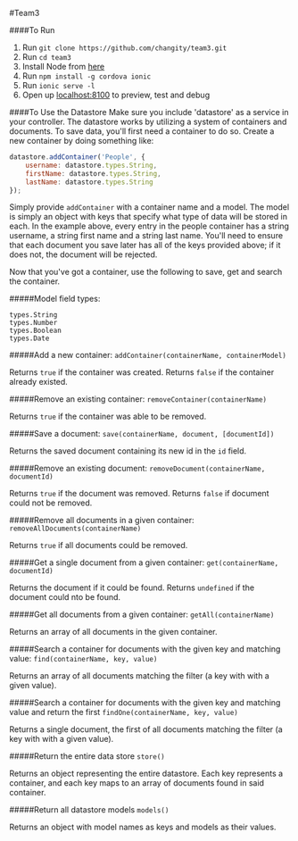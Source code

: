 #Team3

####To Run

1. Run `git clone https://github.com/changity/team3.git`
2. Run `cd team3`
3. Install Node from [here](https://nodejs.org/en/)
4. Run `npm install -g cordova ionic`
5. Run `ionic serve -l`
6. Open up [localhost:8100](http://localhost:8100) to preview, test and debug

####To Use the Datastore
Make sure you include 'datastore' as a service in your controller. The datastore works by utilizing a system of containers and documents. To save data, you'll first need a container to do so. Create a new container by doing something like:

```javascript
datastore.addContainer('People', {
	username: datastore.types.String,
	firstName: datastore.types.String,
	lastName: datastore.types.String
});
```

Simply provide `addContainer` with a container name and a model. The model is simply an object with keys that specify what type of data will be stored in each. In the example above, every entry in the people container has a string username, a string first name and a string last name. You'll need to ensure that each document you save later has all of the keys provided above; if it does not, the document will be rejected.

Now that you've got a container, use the following to save, get and search the container.

#####Model field types:
```
types.String
types.Number
types.Boolean
types.Date
```

#####Add a new container:
`addContainer(containerName, containerModel)`

Returns `true` if the container was created. Returns `false` if the container already existed.

#####Remove an existing container:
`removeContainer(containerName)`

Returns `true` if the container was able to be removed.

#####Save a document:
`save(containerName, document, [documentId])`

Returns the saved document containing its new id in the `id` field.

#####Remove an existing document:
`removeDocument(containerName, documentId)`

Returns `true` if the document was removed. Returns `false` if document could not be removed. 

#####Remove all documents in a given container:
`removeAllDocuments(containerName)`

Returns `true` if all documents could be removed.

#####Get a single document from a given container:
`get(containerName, documentId)`

Returns the document if it could be found. Returns `undefined` if the document could nto be found.

#####Get all documents from a given container:
`getAll(containerName)`

Returns an array of all documents in the given container.

#####Search a container for documents with the given key and matching value:
`find(containerName, key, value)`

Returns an array of all documents matching the filter (a key with with a given value).

#####Search a container for documents with the given key and matching value and return the first
`findOne(containerName, key, value)`

Returns a single document, the first of all documents matching the filter (a key with with a given value).

#####Return the entire data store
`store()`

Returns an object representing the entire datastore. Each key represents a container, and each key maps to an array of documents found in said container.

#####Return all datastore models
`models()`

Returns an object with model names as keys and models as their values.